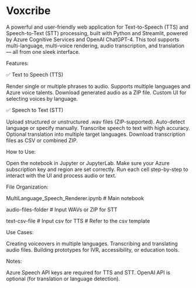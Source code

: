 # Voxcribe
A powerful and user-friendly web application for Text-to-Speech (TTS) and Speech-to-Text (STT) processing, built with Python and Streamlit, powered by Azure Cognitive Services and OpenAI ChatGPT-4. This tool supports multi-language, multi-voice rendering, audio transcription, and translation — all from one sleek interface.

Features:

✅ Text to Speech (TTS)

Render single or multiple phrases to audio.
Supports multiple languages and Azure voice talents.
Download generated audio as a ZIP file.
Custom UI for selecting voices by language.

✅ Speech to Text (STT)

Upload structured or unstructured .wav files (ZIP-supported).
Auto-detect language or specify manually.
Transcribe speech to text with high accuracy.
Optional translation into multiple target languages.
Download transcription files as CSV or combined ZIP.

How to Use:

Open the notebook in Jupyter or JupyterLab.
Make sure your Azure subscription key and region are set correctly.
Run each cell step-by-step to interact with the UI and process audio or text.

File Organization:

MultiLanguage_Speech_Renderer.ipynb   # Main notebook

audio-files-folder             # Input WAVs or ZIP for STT

text-csv-file                 # Input csv for TTS # Refer to the csv template

Use Cases:

Creating voiceovers in multiple languages.
Transcribing and translating audio files.
Building prototypes for IVR, accessibility, or education tools.

Notes:

Azure Speech API keys are required for TTS and STT.
OpenAI API is optional (for translation or language detection).


